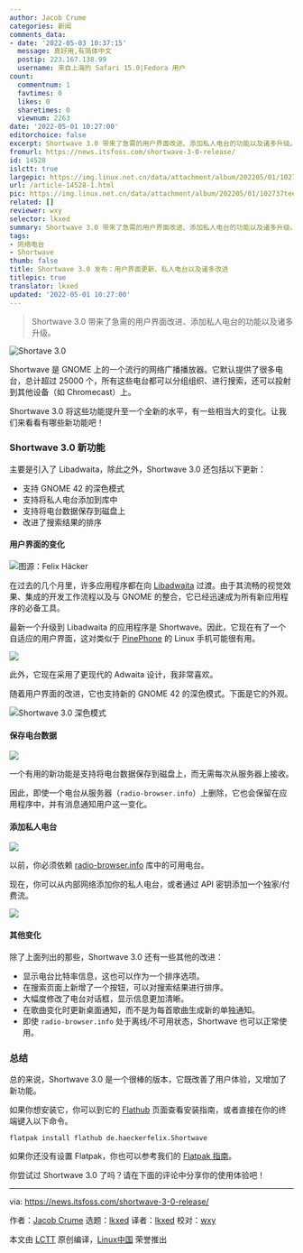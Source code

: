 ```yaml
---
author: Jacob Crume
categories: 新闻
comments_data:
- date: '2022-05-03 10:37:15'
  message: 真好用,有简体中文
  postip: 223.167.138.99
  username: 来自上海的 Safari 15.0|Fedora 用户
count:
  commentnum: 1
  favtimes: 0
  likes: 0
  sharetimes: 0
  viewnum: 2263
date: '2022-05-01 10:27:00'
editorchoice: false
excerpt: Shortwave 3.0 带来了急需的用户界面改进、添加私人电台的功能以及诸多升级。
fromurl: https://news.itsfoss.com/shortwave-3-0-release/
id: 14528
islctt: true
largepic: https://img.linux.net.cn/data/attachment/album/202205/01/102737teeysx096xpx0tyx.jpg
url: /article-14528-1.html
pic: https://img.linux.net.cn/data/attachment/album/202205/01/102737teeysx096xpx0tyx.jpg.thumb.jpg
related: []
reviewer: wxy
selector: lkxed
summary: Shortwave 3.0 带来了急需的用户界面改进、添加私人电台的功能以及诸多升级。
tags:
- 网络电台
- Shortwave
thumb: false
title: Shortwave 3.0 发布：用户界面更新、私人电台以及诸多改进
titlepic: true
translator: lkxed
updated: '2022-05-01 10:27:00'
---
```



> 
> Shortwave 3.0 带来了急需的用户界面改进、添加私人电台的功能以及诸多升级。
> 
> 
> 


![Shortave 3.0](/data/attachment/album/202205/01/102737teeysx096xpx0tyx.jpg)


Shortwave 是 GNOME 上的一个流行的网络广播播放器。它默认提供了很多电台，总计超过 25000 个，所有这些电台都可以分组组织、进行搜索，还可以投射到其他设备（如 Chromecast）上。


Shortwave 3.0 将这些功能提升至一个全新的水平，有一些相当大的变化。让我们来看看有哪些新功能吧！


### Shortwave 3.0 新功能


主要是引入了 Libadwaita，除此之外，Shortwave 3.0 还包括以下更新：


* 支持 GNOME 42 的深色模式
* 支持将私人电台添加到库中
* 支持将电台数据保存到磁盘上
* 改进了搜索结果的排序


#### 用户界面的变化


![图源：Felix Häcker](/data/attachment/album/202205/01/102738sk43z8jovs5s4k3o.png)


在过去的几个月里，许多应用程序都在向 [Libadwaita](https://news.itsfoss.com/gnome-libadwaita-library/) 过渡。由于其流畅的视觉效果、集成的开发工作流程以及与 GNOME 的整合，它已经迅速成为所有新应用程序的必备工具。


最新一个升级到 Libadwaita 的应用程序是 Shortwave。因此，它现在有了一个自适应的用户界面，这对类似于 [PinePhone](https://news.itsfoss.com/pinephone-review/) 的 Linux 手机可能很有用。


![](/data/attachment/album/202205/01/102738foued3zx3veejxe9.jpg)


此外，它现在采用了更现代的 Adwaita 设计，我非常喜欢。


随着用户界面的改进，它也支持新的 GNOME 42 的深色模式。下面是它的外观。


![Shortwave 3.0 深色模式](/data/attachment/album/202205/01/102738mlu014kkke0qrxev.jpg)


#### 保存电台数据


![](/data/attachment/album/202205/01/102739yjobzfb43xvozdix.png)


一个有用的新功能是支持将电台数据保存到磁盘上，而无需每次从服务器上接收。


因此，即使一个电台从服务器（`radio-browser.info`）上删除，它也会保留在应用程序中，并有消息通知用户这一变化。


#### 添加私人电台


![](/data/attachment/album/202205/01/102739j1qw4brx14912iqq.png)


以前，你必须依赖 [radio-browser.info](https://www.radio-browser.info/) 库中的可用电台。


现在，你可以从内部网络添加你的私人电台，或者通过 API 密钥添加一个独家/付费流。


![](/data/attachment/album/202205/01/102739e4435ygy5b1gdfyf.png)


#### 其他变化


除了上面列出的那些，Shortwave 3.0 还有一些其他的改进：


* 显示电台比特率信息，这也可以作为一个排序选项。
* 在搜索页面上新增了一个按钮，可以对搜索结果进行排序。
* 大幅度修改了电台对话框，显示信息更加清晰。
* 在歌曲变化时更新桌面通知，而不是为每首歌曲生成新的单独通知。
* 即使 `radio-browser.info` 处于离线/不可用状态，Shortwave 也可以正常使用。


### 总结






总的来说，Shortwave 3.0 是一个很棒的版本，它既改善了用户体验，又增加了新功能。


如果你想安装它，你可以到它的 [Flathub](https://flathub.org/) 页面查看安装指南，或者直接在你的终端键入以下命令。



```
flatpak install flathub de.haeckerfelix.Shortwave

```

如果你还没有设置 Flatpak，你也可以参考我们的 [Flatpak 指南](https://itsfoss.com/flatpak-guide/)。


你尝试过 Shortwave 3.0 了吗？请在下面的评论中分享你的使用体验吧！




---


via: <https://news.itsfoss.com/shortwave-3-0-release/>


作者：[Jacob Crume](https://news.itsfoss.com/author/jacob/) 选题：[lkxed](https://github.com/lkxed) 译者：[lkxed](https://github.com/lkxed) 校对：[wxy](https://github.com/wxy)


本文由 [LCTT](https://github.com/LCTT/TranslateProject) 原创编译，[Linux中国](https://linux.cn/) 荣誉推出